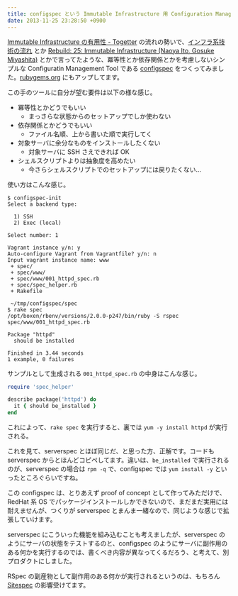 ```yaml
---
title: configspec という Immutable Infrastructure 用 Configuration Management Tool をつくってみた
date: 2013-11-25 23:28:50 +0900
---
```


[Immutable Infrastructure の有用性 - Togetter](http://togetter.com/li/594684) の流れの勢いで、[インフラ系技術の流れ](http://mizzy.org/blog/2013/10/29/1/) とか [Rebuild: 25: Immutable Infrastructure (Naoya Ito, Gosuke Miyashita)](http://rebuild.fm/25/) とかで言ってたような、冪等性とか依存関係とかを考慮しないシンプルな Configuratin Management Tool である [configspec](https://github.com/mizzy/configspec) をつくってみました。[rubygems.org](https://rubygems.org/gems/configspec) にもアップしてます。

この手のツールに自分が望む要件は以下の様な感じ。

* 冪等性とかどうでもいい
  * まっさらな状態からのセットアップでしか使わない
* 依存関係とかどうでもいい
  * ファイル名順、上から書いた順で実行してく 
* 対象サーバに余分なものをインストールしたくない
  * 対象サーバに SSH さえできれば OK
* シェルスクリプトよりは抽象度を高めたい
  * 今さらシェルスクリプトでのセットアップには戻りたくない…

使い方はこんな感じ。

```
$ configspec-init
Select a backend type:

  1) SSH
  2) Exec (local)

Select number: 1

Vagrant instance y/n: y
Auto-configure Vagrant from Vagrantfile? y/n: n
Input vagrant instance name: www
 + spec/
 + spec/www/
 + spec/www/001_httpd_spec.rb
 + spec/spec_helper.rb
 + Rakefile

 ~/tmp/configspec/spec
$ rake spec
/opt/boxen/rbenv/versions/2.0.0-p247/bin/ruby -S rspec spec/www/001_httpd_spec.rb

Package "httpd"
  should be installed

Finished in 3.44 seconds
1 example, 0 failures
```

サンプルとして生成される ``001_httpd_spec.rb`` の中身はこんな感じ。

```ruby
require 'spec_helper'

describe package('httpd') do
  it { should be_installed }
end
```

これによって、``rake spec`` を実行すると、裏では ``yum -y install httpd`` が実行される。

これを見て、serverspec とほぼ同じだ、と思った方、正解です。コードも serverspec からとほんどコピペしてます。違いは、``be_installed`` で実行されるのが、serverspec の場合は ``rpm -q`` で、configspec では ``yum install -y`` といったところぐらいですね。

この configspec は、とりあえず proof of concept として作ってみただけで、RedHat 系 OS でパッケージインストールしかできないので、まだまだ実用には耐えませんが、つくりが serverspec とまんま一緒なので、同じような感じで拡張していけます。

serverspec にこういった機能を組み込むことも考えましたが、serverspec のようにサーバの状態をテストするのと、configspec のようにサーバに副作用のある何かを実行するのでは、書くべき内容が異なってくるだろう、と考えて、別プロダクトにしました。

RSpec の副産物として副作用のある何かが実行されるというのは、もちろん [Sitespec](http://r7kamura.github.io/2013/11/18/sitespec.html) の影響受けてます。
